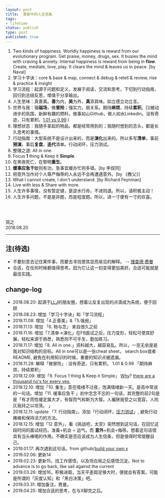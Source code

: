 ```yaml
--- 
layout: post
title:  更新中的人生信条
tags: 
- lifetime
status: publish
type: post
published: true
---
```




1. Two kinds of happiness. Worldly happiness is reward from our evolutionary program. Get praise, money, drugs, sex. It busies the mind with craving & anxiety. Internal happiness is reward from being in **flow**. Create, mediate, love, play. It clears the mind & leaves us in peace.   [by Naval] 
2. 学习十字诀：core & base & map, connect & debug & retell & review, rise & practice & insight
3. 学习流程：起源于问题和定义，发展于阅读，交流和思考，下切到行动指南，回归到总结反思，增值于分享输出。
4. 人生至味：真善美。**善**为内，**美**为外，**真**添其味。如立德立功立言。
5. 世界与我：强**磁场**，微**冒险**；强实力，弱关系。期待**麻烦**，持续**累积**。[](被动进步的氛围，新鲜有趣的燃料，做事如山Github，做人如水Linkedin。没有奇迹，只有累积。[1.01 vs 0.99](https://i.imgur.com/Kb6UQ5A.jpg) )<span style="color:white;">!</span> 
6. 理想状态：我随手拿起的物品，都是经常用到的；我随时想到的念头，都是长久思考的事情。
7. 行动指南：大型系统不是设计出来的，而是**演化**出来的。所以多写**清单**，事前**预演**，事后**复盘**，**迭代**清单。行动闭环，压力测试。
8. 整理之道: All in one.
9. Focus **1** thing & Keep it **Simple**.
10. 在黑夜死亡，在黎明**重生**。
11. **缓事应急干**敏则有功，急事宜缓办忙则多错。[by 李叔同]
12. 把意外当作对个人尊严侮辱的人永远不会再遭遇意外。[by 《教父》]
13. What I cannot create, I don't understand. [by Richard Feynman]
14. Live with less & Share with more.
15. 人生许多事情，没有暂定键，是逆水行舟，不进则退。所以，请积极主动！
16. 人生许多问题，不是是非题，而是程度题。所以，进一寸便有一寸的欢喜。

<br>
<br>

简之           
2018.08.20  


------
## 注(待选)

- 不要刻意去记住某件事，而要去寻找使其显而易见的解释。 -- [理查德·费曼](https://medium.com/taking-note/learning-from-the-feynman-technique-5373014ad230)
- 合适，在任何时候都值得思考。因为它让这一刻变得更加美好。合适可能就是最佳实践。



## change-log
-  2018.08.20: 起源于[LLJ](https://i.imgur.com/e6DTNnB.jpg)的朋友圈，想着让反复出现的点滴成为系统，便于回顾
-  2018.08.23: 增加「学习十字诀」和「学习流程」
-  2018.11.08: 增加「4.正善美」&「5.强弱」
-  2018.11.13: 增加 「6. 物与念」 来自很久之前
-  2018.11.16: 增加「7.清单->演化」在FB面试之后，压力变形，轻松可使其舒展，轻松来源于熟悉，熟悉则不可手生，勤加练习。
-  2018.11.17: 增加「8. All in one.」资料越大，越容易乱。所以，一览无余是是我对知识结构的目标。All in one可以是一张cheat sheet， search box或者README, 避免在利用知识的时候，重要的知识点被遗漏。
-  2018.11.28: 解释「微冒险」: 没有奇迹，只有累积。 1.01 & 0.99 「期待麻烦，持续累积」
-  2018.12.09: 增加「9. Focus 1 thing & Keep it Simple」 [Why](https://medium.com/the-mission/the-power-of-doing-only-one-thing-c58c11ddfce4)?  [there are a thousand no's for every yes.](https://www.youtube.com/watch?v=kyQfye4vAQ8)
-  2018.12.10: 增加「10. 重生」意在情绪不过夜，饱满情绪新一天。是高中常说的一句话。增加「11. 缓事应急干 」初中念念不忘的一句话，其完整的前2句是是「有才而性缓定属大才，有智而气和斯为大智。人褊狭我受之以宽容，人险仄我持之以坦荡。 」
-  2018.12.11: update 「7. 行动指南」，添加「行动闭环，[压力测试](https://mp.weixin.qq.com/s?__biz=MzA3MzM0MjUyMQ==&mid=2652149581&idx=1&sn=375d83f78448d8b987d5aa720d0401ae&chksm=84f0bc1bb387350d96e5bc0621f3f3bdf005869da49812ad1360e28e2fa26516248bb3b375a3&scene=21#wechat_redirect)」, 避免行动瘫痪和保持活力的方法。
-  2018.12.15: 增加「12 意外」，看《挑战吧，太空》突然想到这句话，在回忆这段时间的面试经历。准备+机会 = 运气。而 **意外**+机会=侮辱。想着这句话很具有当头棒喝的作用。不确实是否应该成为人生信条，但是值得时常提醒自己。
-  2019.01.17:  再次遇到这句话。from github/[build your own x](https://github.com/danistefanovic/build-your-own-x)
-  2019.02.06: 更新14
-  2019.02.23: 更新15，找工作感悟，以及坦白局之后感悟沉淀。Not to advance is to go back, like sail against the current
-  2019.03.26: 增加16，积极进取，当天平差距足够大时，便就会有答案。可能是所谓的「灰度认知」和「黑白决策」吧。
-  2019.03.31: 增加备注，费曼。
-  2019.04.25: 增加合适的思考，在与X聊完之后。

 